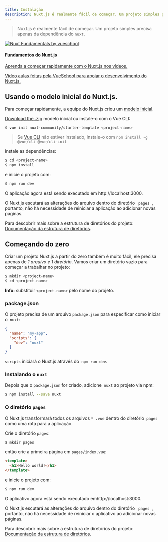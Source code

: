 ```yaml
---
title: Instalação
description: Nuxt.js é realmente fácil de começar. Um projeto simples precisa apenas da dependência do `nuxt`.
---
```


> Nuxt.js é realmente fácil de começar. Um projeto simples precisa apenas da dependência do `nuxt`.

<div>
  <a href="https://vueschool.io/courses/nuxtjs-fundamentals/?friend=nuxt" target="_blank" class="Promote">
    <img src="/nuxt-fundamentals.png" srcset="/nuxt-fundamentals-2x.png 2x" alt="Nuxt Fundamentals by vueschool"/>
    <div class="Promote__Content">
      <h4 class="Promote__Content__Title">Fundamentos do Nuxt.js</h4>
      <p class="Promote__Content__Description">Aprenda a começar rapidamente com o Nuxt.js nos vídeos.</p>
      <p class="Promote__Content__Signature">Vídeo aulas feitas pela VueSchool para apoiar o desenvolvimento do Nuxt.js.</p>
    </div>
  </a>
</div>

## Usando o modelo inicial do Nuxt.js.

Para começar rapidamente, a equipe do Nuxt.js criou um [modelo inicial](https://github.com/nuxt-community/starter-template).

[Download the .zip](https://github.com/nuxt-community/starter-template/archive/master.zip) modelo inicial ou instale-o com o Vue CLI:

```bash
$ vue init nuxt-community/starter-template <project-name>
```

> Se [Vue CLI](https://github.com/vuejs/vue-cli) não estiver instalado, instale-o com `npm install -g @vue/cli @vue/cli-init`

instale as dependências:

```bash
$ cd <project-name>
$ npm install
```

e inicie o projeto com:

```bash
$ npm run dev
```
O aplicação agora está sendo executado em http://localhost:3000.

<div class="Alert">

O Nuxt.js escutará as alterações do arquivo dentro do diretório <code> pages </code>, portanto, não há necessidade de reiniciar a aplicação ao adicionar novas páginas.

</div>

Para descobrir mais sobre a estrutura de diretórios do projeto: [Documentação da estrutura de diretórios](/guide/directory-structure).

## Começando do zero

Criar um projeto Nuxt.js a partir do zero também é muito fácil, ele precisa apenas de *1 arquivo e 1 diretório*. Vamos criar um diretório vazio para começar a trabalhar no projeto:

```bash
$ mkdir <project-name>
$ cd <project-name>
```

<div class="Alert Alert--nuxt-green">

<b>Info:</b> substituir <code>&lt;project-name&gt;</nom-du-projet></code> pelo nome do projeto.

</div>

###  package.json

O projeto precisa de um arquivo `package.json` para especificar como iniciar o` nuxt`:

```json
{
  "name": "my-app",
  "scripts": {
    "dev": "nuxt"
  }
}
```

`scripts` iniciará o Nuxt.js através do` npm run dev`.

### Instalando o `nuxt`

Depois que o `package.json` for criado, adicione` nuxt` ao projeto via npm:

```bash
$ npm install --save nuxt
```

### O diretório `pages`

O Nuxt.js transformará todos os arquivos `* .vue` dentro do diretório` pages` como uma rota para a aplicação.

Crie o diretório `pages`:

```bash
$ mkdir pages
```

então crie a primeira página em `pages/index.vue`:

```html
<template>
  <h1>Hello world!</h1>
</template>
```

e inicie o projeto com:

```bash
$ npm run dev
```

O aplicativo agora está sendo executado emhttp://localhost:3000.

<div class="Alert">

O Nuxt.js escutará as alterações do arquivo dentro do diretório <code> pages </code>, portanto, não há necessidade de reiniciar o aplicativo ao adicionar novas páginas.

</div>

Para descobrir mais sobre a estrutura de diretórios do projeto: [Documentação da estrutura de diretórios](/guide/directory-structure).
